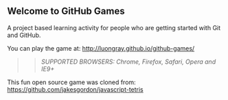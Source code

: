 ## Welcome to GitHub Games

A project based learning activity for people who are getting started with Git and GitHub.

You can play the game at: http://luongray.github.io/github-games/

>> _*SUPPORTED BROWSERS*: Chrome, Firefox, Safari, Opera and IE9+_

This fun open source game was cloned from: https://github.com/jakesgordon/javascript-tetris
